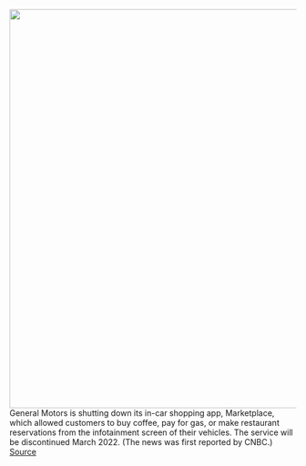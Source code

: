 <img src='https://cdn.vox-cdn.com/thumbor/ZciN8fPQJaKfVou15ah2WliDKro=/0x0:3913x2320/1200x800/filters:focal(1644x847:2270x1473)/cdn.vox-cdn.com/uploads/chorus_image/image/70540657/Marketplace_FBO_Hero_4.0.0.jpg' width='700px' /><br/>
General Motors is shutting down its in-car shopping app, Marketplace, which allowed customers to buy coffee, pay for gas, or make restaurant reservations from the infotainment screen of their vehicles. The service will be discontinued March 2022. (The news was first reported by CNBC.)
<a href='https://www.theverge.com/2022/2/23/22946295/gm-marketplace-shut-down-app-screen-shopping-gas'> Source <a/>